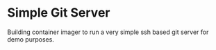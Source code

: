 # Simple Git Server

Building container imager to run a very simple ssh based git server for demo purposes.
